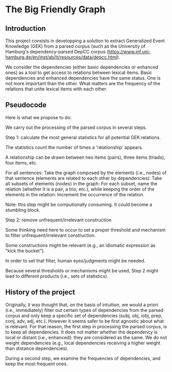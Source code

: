 # The Big Friendly Graph

## Introduction

This project consists in developping a solution to extract Generalized Event Knowledge (GEK) from a parsed corpus (such as the University of Hamburg's dependency-parsed DepCC corpus (https://www.inf.uni-hamburg.de/en/inst/ab/lt/resources/data/depcc.html).

We consider the dependencies (either basic dependencies or enhanced ones) as a tool to get access to relations between lexical items. Basic dependencies and enhanced dependencies have the same status. One is not more important than the other. What matters are the frequency of the relations that unite lexical items with each other. 


## Pseudocode

Here is what we propose to do:

We carry out the processing of the parsed corpus in several steps.

Step 1: calculate the most general statistics for all potential GEK relations.

The statistics count the number of times a 'relationship' appears.

A relationship can be drawn between two items (pairs), three items (triads), four items, etc.

For all sentences:
	Take the graph composed by the elements (i.e., nodes) of that sentence (elements are related to each other by dependencies):
		Take all subsets of elements (nodes) in the graph:
			For each subset, name the relation (whether it is a pair, a trio, etc.), while keeping the order of the elements in the relation:
				Increment the occurrence of the relation.

Note: this step might be computionally consuming. It could become a stumbling block.



Step 2: remove unfrequent/irrelevant construction

Some thinking need here to occur to set a proper threshold and mechanism to filter unfrequent/irrelevant construction.

Some constructions might be relevant (e.g., an idiomatic expression as "kick the bucket").

In order to set that filter, human eyes/judgments might be needed.

Because several thresholds or mechanisms might be used, Step 2 might lead to different products (i.e., sets of statistics).





## History of the project

Originally, it was thought that, on the basis of intuition, we would a priori (i.e., immediately) filter out certain types of dependencies from the parsed corpus and only keep a specific set of dependencies (subj, obj, iobj, prep, conj, adv, adj, etc.). However it seems safer to be first agnostic about what is relevant. For that reason, the first step in processing the parsed corpus, is to keep all dependencies. It does not matter whether the dependency is local or distant (i.e., enhanced): they are considered as the same. We do not weight dependencies (e.g., local dependencies receiving a higher weight than distance dependencies).

During a second step, we examine the frequencies of dependencies, and keep the most frequent ones.



